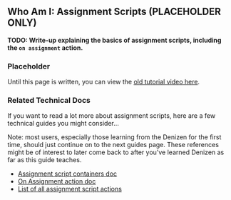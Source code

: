 Who Am I: Assignment Scripts (PLACEHOLDER ONLY)
----------------------------

**TODO: Write-up explaining the basics of assignment scripts, including the `on assignment` action.**

### Placeholder

Until this page is written, you can view the [old tutorial video here](https://one.denizenscript.com/denizen/vids/NPCs%20And%20You:%20Your%20First%20Assignment%20Script).

### Related Technical Docs

If you want to read a lot more about assignment scripts, here are a few technical guides you might consider...

Note: most users, especially those learning from the Denizen for the first time, should just continue on to the next guides page. These references might be of interest to later come back to after you've learned Denizen as far as this guide teaches.

- [Assignment script containers doc](https://meta.denizenscript.com/Docs/Languages/assignment%20script%20containers)
- [On Assignment action doc](https://meta.denizenscript.com/Docs/Actions/assignment)
- [List of all assignment script actions](https://one.denizenscript.com/denizen/acts)
